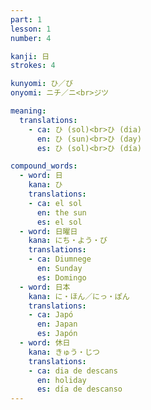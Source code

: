 ```yaml
---
part: 1
lesson: 1
number: 4

kanji: 日
strokes: 4

kunyomi: ひ／び
onyomi: ニチ／ニ<br>ジツ

meaning:
  translations:
    - ca: ひ (sol)<br>ひ (dia)
      en: ひ (sun)<br>ひ (day)
      es: ひ (sol)<br>ひ (día)

compound_words:
  - word: 日
    kana: ひ
    translations:
    - ca: el sol
      en: the sun
      es: el sol
  - word: 日曜日
    kana: にち・よう・び
    translations:
    - ca: Diumnege
      en: Sunday
      es: Domingo
  - word: 日本
    kana: に・ほん／にっ・ぽん
    translations:
    - ca: Japó
      en: Japan
      es: Japón
  - word: 休日
    kana: きゅう・じつ
    translations:
    - ca: dia de descans
      en: holiday
      es: día de descanso
---
```


